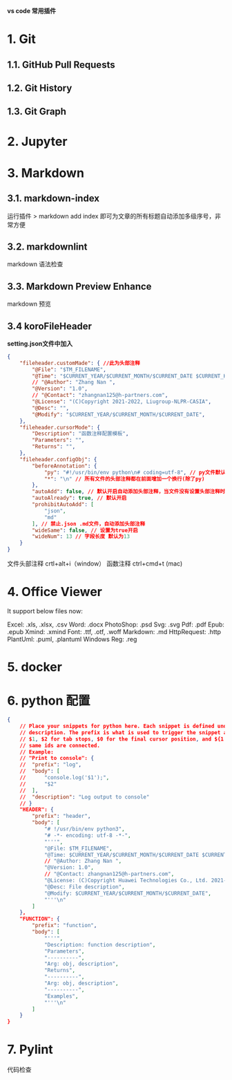 **vs code 常用插件**

# 1. Git

## 1.1. GitHub Pull Requests

## 1.2. Git History

## 1.3. Git Graph

# 2. Jupyter

# 3. Markdown

## 3.1. markdown-index
运行插件 > markdown add index 即可为文章的所有标题自动添加多级序号，非常方便

## 3.2. markdownlint
markdown 语法检查

## 3.3. Markdown Preview Enhance
markdown 预览

## 3.4  koroFileHeader
**setting.json文件中加入**
```json
{
    "fileheader.customMade": { //此为头部注释
        "@File": "$TM_FILENAME",
        "@Time": "$CURRENT_YEAR/$CURRENT_MONTH/$CURRENT_DATE $CURRENT_HOUR:$CURRENT_MINUTE:$CURRENT_SECOND",
        // "@Author": "Zhang Nan ",
        "@Version": "1.0",
        // "@Contact": "zhangnan125@h-partners.com",
        "@License": "(C)Copyright 2021-2022, Liugroup-NLPR-CASIA",
        "@Desc": "",
        "@Modify": "$CURRENT_YEAR/$CURRENT_MONTH/$CURRENT_DATE",
    },
    "fileheader.cursorMode": {
        "Description": "函数注释配置模板",
        "Parameters": "",
        "Returns": "",
    },
    "fileheader.configObj": {
        "beforeAnnotation": {
            "py": "#!/usr/bin/env python\n# coding=utf-8", // py文件默认，可修改
            "*": "\n" // 所有文件的头部注释都在前面增加一个换行(除了py)
        },
        "autoAdd": false, // 默认开启自动添加头部注释，当文件没有设置头部注释时保存会自动添加
        "autoAlready": true, // 默认开启
        "prohibitAutoAdd": [
            "json",
            "md"
        ], // 禁止.json .md文件，自动添加头部注释
        "wideSame": false, // 设置为true开启
        "wideNum": 13 // 字段长度 默认为13
    }
}
```
文件头部注释
crtl+alt+i（window）
函数注释
ctrl+cmd+t (mac)

# 4. Office Viewer

It support below files now:

Excel: .xls, .xlsx, .csv
Word: .docx
PhotoShop: .psd
Svg: .svg
Pdf: .pdf
Epub: .epub
Xmind: .xmind
Font: .ttf, .otf, .woff
Markdown: .md
HttpRequest: .http
PlantUml: .puml, .plantuml
Windows Reg: .reg

# 5. docker

# 6. python 配置
```json
{
	// Place your snippets for python here. Each snippet is defined under a snippet name and has a prefix, body and 
	// description. The prefix is what is used to trigger the snippet and the body will be expanded and inserted. Possible variables are:
	// $1, $2 for tab stops, $0 for the final cursor position, and ${1:label}, ${2:another} for placeholders. Placeholders with the 
	// same ids are connected.
	// Example:
	// "Print to console": {
	// 	"prefix": "log",
	// 	"body": [
	// 		"console.log('$1');",
	// 		"$2"
	// 	],
	// 	"description": "Log output to console"
	// }
	"HEADER": {
		"prefix": "header",
		"body": [
			"# !/usr/bin/env python3",
			"# -*- encoding: utf-8 -*-",
			"'''",
			"@File: $TM_FILENAME",
			"@Time: $CURRENT_YEAR/$CURRENT_MONTH/$CURRENT_DATE $CURRENT_HOUR:$CURRENT_MINUTE:$CURRENT_SECOND",
			// "@Author: Zhang Nan ",
			"@Version: 1.0",
			// "@Contact: zhangnan125@h-partners.com",
			"@License: (C)Copyright Huawei Technologies Co., Ltd. 2021-2022.\n         All rights reserved.",
			"@Desc: File description",
			"@Modify: $CURRENT_YEAR/$CURRENT_MONTH/$CURRENT_DATE",
			"'''\n"
		]
	},
	"FUNCTION": {
		"prefix": "function",
		"body": [
			"'''",
			"Description: function description",
			"Parameters",
			"----------",
			"Arg: obj, description",
			"Returns",
			"----------",
			"Arg: obj, description",
			"----------",
			"Examples",
			"'''\n"
		]
	}
}
```
# 7. Pylint
代码检查
